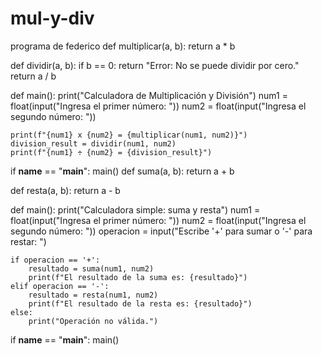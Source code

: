 # mul-y-div
programa de federico def multiplicar(a, b):
    return a * b

def dividir(a, b):
    if b == 0:
        return "Error: No se puede dividir por cero."
    return a / b

def main():
    print("Calculadora de Multiplicación y División")
    num1 = float(input("Ingresa el primer número: "))
    num2 = float(input("Ingresa el segundo número: "))

    print(f"{num1} x {num2} = {multiplicar(num1, num2)}")
    division_result = dividir(num1, num2)
    print(f"{num1} ÷ {num2} = {division_result}")

if __name__ == "__main__":
    main()
def suma(a, b):
    return a + b

def resta(a, b):
    return a - b

def main():
    print("Calculadora simple: suma y resta")
    num1 = float(input("Ingresa el primer número: "))
    num2 = float(input("Ingresa el segundo número: "))
    operacion = input("Escribe '+' para sumar o '-' para restar: ")

    if operacion == '+':
        resultado = suma(num1, num2)
        print(f"El resultado de la suma es: {resultado}")
    elif operacion == '-':
        resultado = resta(num1, num2)
        print(f"El resultado de la resta es: {resultado}")
    else:
        print("Operación no válida.")

if __name__ == "__main__":
    main()
